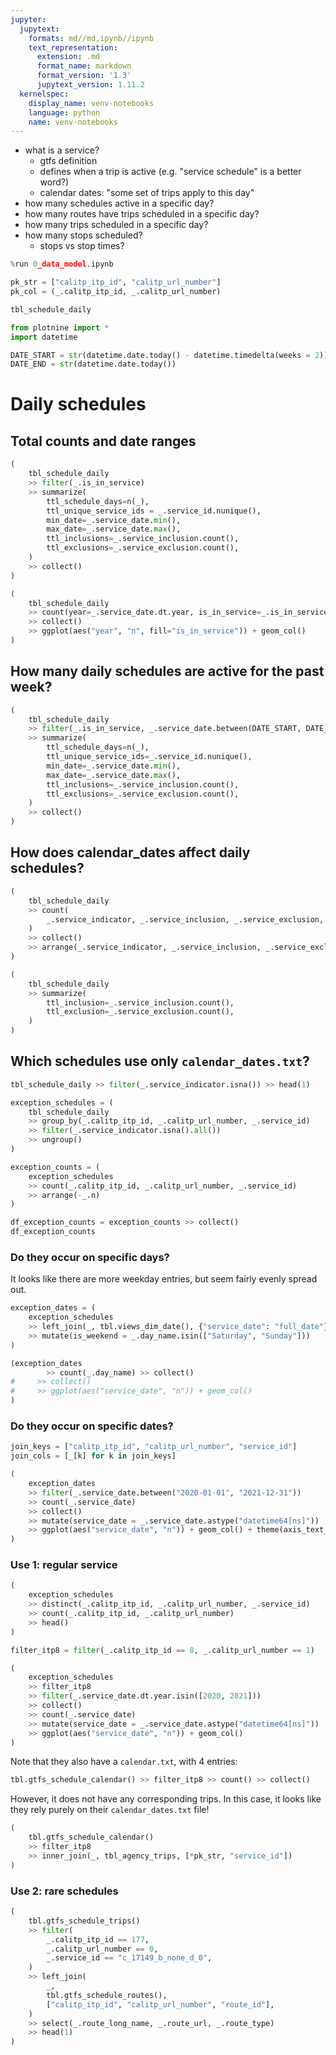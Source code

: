 ```yaml
---
jupyter:
  jupytext:
    formats: md//md,ipynb//ipynb
    text_representation:
      extension: .md
      format_name: markdown
      format_version: '1.3'
      jupytext_version: 1.11.2
  kernelspec:
    display_name: venv-notebooks
    language: python
    name: venv-notebooks
---
```


* what is a service?
  - gtfs definition
  - defines when a trip is active (e.g. "service schedule" is a better word?)
  - calendar dates: "some set of trips apply to this day"
* how many schedules active in a specific day?
* how many routes have trips scheduled in a specific day?
* how many trips scheduled in a specific day?
* how many stops scheduled?
  - stops vs stop times?

```python
%run 0_data_model.ipynb

pk_str = ["calitp_itp_id", "calitp_url_number"]
pk_col = (_.calitp_itp_id, _.calitp_url_number)
```

```python
tbl_schedule_daily
```

```python
from plotnine import *
import datetime

DATE_START = str(datetime.date.today() - datetime.timedelta(weeks = 2))
DATE_END = str(datetime.date.today())
```

<!-- #region tags=[] -->
# Daily schedules
<!-- #endregion -->

## Total counts and date ranges

```python
(
    tbl_schedule_daily
    >> filter(_.is_in_service)
    >> summarize(
        ttl_schedule_days=n(_),
        ttl_unique_service_ids = _.service_id.nunique(),
        min_date=_.service_date.min(),
        max_date=_.service_date.max(),
        ttl_inclusions=_.service_inclusion.count(),
        ttl_exclusions=_.service_exclusion.count(),
    )
    >> collect()
)
```

```python
(
    tbl_schedule_daily
    >> count(year=_.service_date.dt.year, is_in_service=_.is_in_service)
    >> collect()
    >> ggplot(aes("year", "n", fill="is_in_service")) + geom_col()
)
```

## How many daily schedules are active for the past week?

```python
(
    tbl_schedule_daily
    >> filter(_.is_in_service, _.service_date.between(DATE_START, DATE_END))
    >> summarize(
        ttl_schedule_days=n(_),
        ttl_unique_service_ids=_.service_id.nunique(),
        min_date=_.service_date.min(),
        max_date=_.service_date.max(),
        ttl_inclusions=_.service_inclusion.count(),
        ttl_exclusions=_.service_exclusion.count(),
    )
    >> collect()
)
```

## How does calendar_dates affect daily schedules?

```python
(
    tbl_schedule_daily
    >> count(
        _.service_indicator, _.service_inclusion, _.service_exclusion, _.is_in_service
    )
    >> collect()
    >> arrange(_.service_indicator, _.service_inclusion, _.service_exclusion)
)
```

```python
(
    tbl_schedule_daily
    >> summarize(
        ttl_inclusion=_.service_inclusion.count(),
        ttl_exclusion=_.service_exclusion.count(),
    )
)
```

## Which schedules use only `calendar_dates.txt`?

```python
tbl_schedule_daily >> filter(_.service_indicator.isna()) >> head(1)
```

```python
exception_schedules = (
    tbl_schedule_daily
    >> group_by(_.calitp_itp_id, _.calitp_url_number, _.service_id)
    >> filter(_.service_indicator.isna().all())
    >> ungroup()
)

exception_counts = (
    exception_schedules
    >> count(_.calitp_itp_id, _.calitp_url_number, _.service_id)
    >> arrange(-_.n)
)

df_exception_counts = exception_counts >> collect()
df_exception_counts
```

### Do they occur on specific days?

It looks like there are more weekday entries, but seem fairly evenly spread out.

```python
exception_dates = (
    exception_schedules
    >> left_join(_, tbl.views_dim_date(), {"service_date": "full_date"})    
    >> mutate(is_weekend = _.day_name.isin(["Saturday", "Sunday"]))
)

(exception_dates
        >> count(_.day_name) >> collect()
#     >> collect()
#     >> ggplot(aes("service_date", "n")) + geom_col()
)
```

### Do they occur on specific dates?

```python
join_keys = ["calitp_itp_id", "calitp_url_number", "service_id"]
join_cols = [_[k] for k in join_keys]

(
    exception_dates
    >> filter(_.service_date.between("2020-01-01", "2021-12-31"))
    >> count(_.service_date)
    >> collect()
    >> mutate(service_date = _.service_date.astype("datetime64[ns]"))
    >> ggplot(aes("service_date", "n")) + geom_col() + theme(axis_text_x = element_text(angle = 45, hjust = 1))
)
```

### Use 1: regular service

```python
(
    exception_schedules
    >> distinct(_.calitp_itp_id, _.calitp_url_number, _.service_id)
    >> count(_.calitp_itp_id, _.calitp_url_number)
    >> head()
)
```

```python
filter_itp8 = filter(_.calitp_itp_id == 8, _.calitp_url_number == 1)

(
    exception_schedules
    >> filter_itp8
    >> filter(_.service_date.dt.year.isin([2020, 2021]))
    >> collect()
    >> count(_.service_date)
    >> mutate(service_date = _.service_date.astype("datetime64[ns]"))
    >> ggplot(aes("service_date", "n")) + geom_col()
)
```

Note that they also have a `calendar.txt`, with 4 entries:

```python
tbl.gtfs_schedule_calendar() >> filter_itp8 >> count() >> collect()
```

However, it does not have any corresponding trips. In this case, it looks like they rely purely on their `calendar_dates.txt` file!

```python
(
    tbl.gtfs_schedule_calendar()
    >> filter_itp8
    >> inner_join(_, tbl_agency_trips, [*pk_str, "service_id"])
)
```

### Use 2: rare schedules

```python
(
    tbl.gtfs_schedule_trips()
    >> filter(
        _.calitp_itp_id == 177,
        _.calitp_url_number == 0,
        _.service_id == "c_17149_b_none_d_0",
    )
    >> left_join(
        _,
        tbl.gtfs_schedule_routes(),
        ["calitp_itp_id", "calitp_url_number", "route_id"],
    )
    >> select(_.route_long_name, _.route_url, _.route_type)
    >> head(1)
)
```

